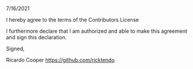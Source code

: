 7/16/2021

I hereby agree to the terms of the Contributors License

I furthermore declare that I am authorized and able to make this
agreement and sign this declaration.

Signed,

Ricardo Cooper
https://github.com/ricktendo
